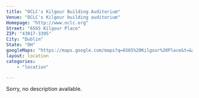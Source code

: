 ```yaml
---
title: "OCLC's Kilgour Building Auditorium"
Venue: "OCLC's Kilgour building auditorium"
Homepage: "http://www.oclc.org"
Street:	"6565 Kilgour Place"
ZIP: "43017-3395"
City: "Dublin"
State: "OH"
googleMaps: "https://maps.google.com/maps?q=6565%20Kilgour%20Place&t=&z=14&ie=UTF8&iwloc=&output=embed"
layout: location
categories: 
    - "location"

---
```

Sorry, no description available.